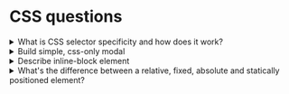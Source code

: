 # CSS questions

<details>
  <summary>What is CSS selector specificity and how does it work?</summary>

  * It is a "rank/score" that determines which style are ultimately applied to an element
  * 1000 - iniline styles
  * 100 - IDs
  * 10 - classes, attributes, pseudo-classes
  * 1 - elements and pseudo-elements
  * `if (equal specifity) the latest rule counts`
</details>

<details>
  <summary>Build simple, css-only modal</summary>

  * [Link to a simple modal I built](https://codepen.io/sitek94/pen/xxEQpVq?editors=1100)
</details>

<details>
  <summary>Describe inline-block element</summary>

  * compared to `inline`: `inline-block` allows us to set width and height
  * with `inline-block` the top and bottom margins/paddings are respected, with `inline`: not
  * compared to `block`: `inline-block` does not add line-break after the element
</details>

<details>
  <summary>What's the difference between a relative, fixed, absolute and statically positioned element?</summary>

  * `static`
    * default value
    * the element is positioned according to the normal flow of the document
    * `top`, `right`, `bottom`, `left`, and `z-index` properties have no effect
  * `relative`
    * the element is positioned according to the normal flow of the document
    * offset relative to itself based on the values of `top`, `right`, `bottom`, `left`
    * the offset does not affect other elements
  * `absolute`
    * the element is removed from the normal document flow
    * it is positioned relative to its closest positioned ancestor, if any,  otherwise, it is placed relative to the initial containing block
    * its final position is determined by the values of `top`, `right`, `bottom`, and `left`
  * `fixed`
    * the element is removed from the normal document flow, and no space is created for the element in the page layout
    * its final position is determined by the values of `top`, `right`, `bottom`, and `left`
    * it is positioned relative to the initial containing block established by the viewport
  * `sticky`
    * the element is positioned according to the normal flow of the document,
    * offset relative to its nearest scrolling ancestor and containing block based on the values of `top`, `right`, `bottom`, `left`
</details>
